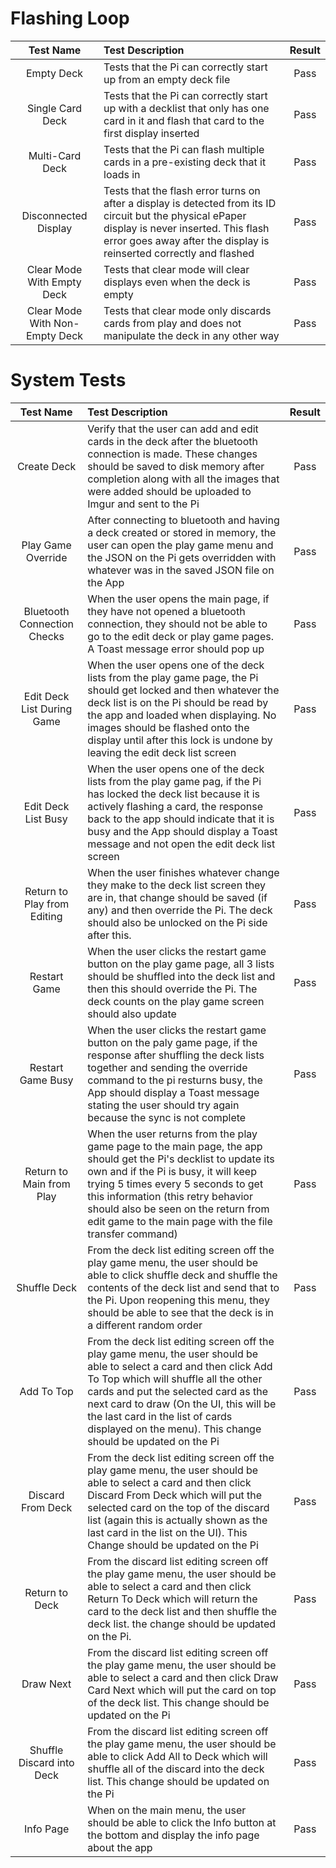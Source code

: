 # Flashing Loop

|Test Name|Test Description|Result|
|:--:|:--|:--:|
|Empty Deck|Tests that the Pi can correctly start up from an empty deck file|Pass|
|Single Card Deck|Tests that the Pi can correctly start up with a decklist that only has one card in it and flash that card to the first display inserted|Pass|
|Multi-Card Deck|Tests that the Pi can flash multiple cards in a pre-existing deck that it loads in|Pass|
|Disconnected Display|Tests that the flash error turns on after a display is detected from its ID circuit but the physical ePaper display is never inserted.  This flash error goes away after the display is reinserted correctly and flashed|Pass|
|Clear Mode With Empty Deck|Tests that clear mode will clear displays even when the deck is empty|Pass|
|Clear Mode With Non-Empty Deck|Tests that clear mode only discards cards from play and does not manipulate the deck in any other way|Pass|

# System Tests

|Test Name|Test Description|Result|
|:--:|:--|:--:|
|Create Deck|Verify that the user can add and edit cards in the deck after the bluetooth connection is made.  These changes should be saved to disk memory after completion along with all the images that were added should be uploaded to Imgur and sent to the Pi|Pass|
|Play Game Override|After connecting to bluetooth and having a deck created or stored in memory, the user can open the play game menu and the JSON on the Pi gets overridden with whatever was in the saved JSON file on the App|Pass|
|Bluetooth Connection Checks|When the user opens the main page, if they have not opened a bluetooth connection, they should not be able to go to the edit deck or play game pages. A Toast message error should pop up|Pass|
|Edit Deck List During Game|When the user opens one of the deck lists from the play game page, the Pi should get locked and then whatever the deck list is on the Pi should be read by the app and loaded when displaying. No images should be flashed onto the display until after this lock is undone by leaving the edit deck list screen|Pass|
|Edit Deck List Busy|When the user opens one of the deck lists from the play game pag, if the Pi has locked the deck list because it is actively flashing a card, the response back to the app should indicate that it is busy and the App should display a Toast message and not open the edit deck list screen|Pass|
|Return to Play from Editing|When the user finishes whatever change they make to the deck list screen they are in, that change should be saved (if any) and then override the Pi.  The deck should also be unlocked on the Pi side after this.|Pass
|Restart Game|When the user clicks the restart game button on the play game page, all 3 lists should be shuffled into the deck list and then this should override the Pi.  The deck counts on the play game screen should also update|Pass|
|Restart Game Busy|When the user clicks the restart game button on the paly game page, if the response after shuffling the deck lists together and sending the override command to the pi resturns busy, the App should display a Toast message stating the user should try again because the sync is not complete|Pass|
|Return to Main from Play|When the user returns from the play game page to the main page, the app should get the Pi's decklist to update its own and if the Pi is busy, it will keep trying 5 times every 5 seconds to get this information (this retry behavior should also be seen on the return from edit game to the main page with the file transfer command)|Pass|
|Shuffle Deck|From the deck list editing screen off the play game menu, the user should be able to click shuffle deck and shuffle the contents of the deck list and send that to the Pi.  Upon reopening this menu, they should be able to see that the deck is in a different random order|Pass|
|Add To Top|From the deck list editing screen off the play game menu, the user should be able to select a card and then click Add To Top which will shuffle all the other cards and put the selected card as the next card to draw (On the UI, this will be the last card in the list of cards displayed on the menu). This change should be updated on the Pi|Pass|
|Discard From Deck|From the deck list editing screen off the play game menu, the user should be able to select a card and then click Discard From Deck which will put the selected card on the top of the discard list (again this is actually shown as the last card in the list on the UI). This Change should be updated on the Pi|Pass|
|Return to Deck|From the discard list editing screen off the play game menu, the user should be able to select a card and then click Return To Deck which will return the card to the deck list and then shuffle the deck list.  the change should be updated on the Pi.|Pass|
|Draw Next|From the discard list editing screen off the play game menu, the user should be able to select a card and then click Draw Card Next which will put the card on top of the deck list.  This change should be updated on the Pi|Pass|
|Shuffle Discard into Deck|From the discard list editing screen off the play game menu, the user should be able to click Add All to Deck which will shuffle all of the discard into the deck list. This change should be updated on the Pi|Pass|
|Info Page|When on the main menu, the user should be able to click the Info button at the bottom and display the info page about the app|Pass|

